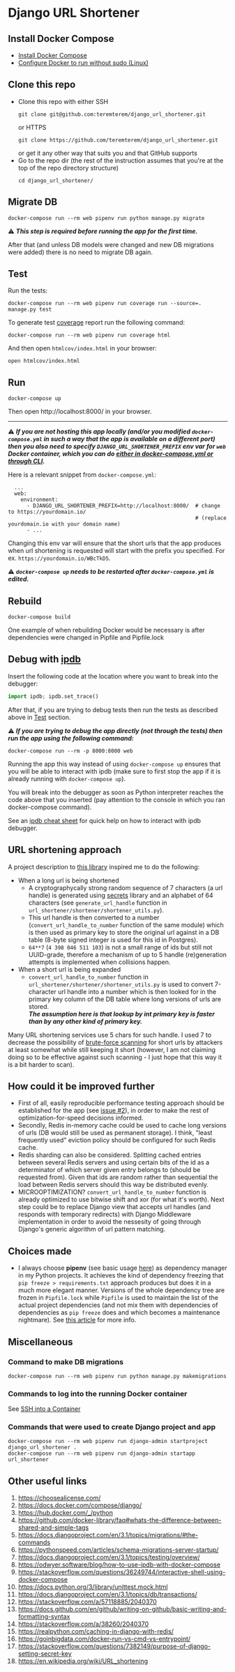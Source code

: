 # Django URL Shortener

## Install Docker Compose

- [Install Docker Compose](https://docs.docker.com/compose/install/)
- [Configure Docker to run without sudo (Linux)](
   https://docs.docker.com/engine/install/linux-postinstall/)

## Clone this repo
- Clone this repo with either SSH
   ```
   git clone git@github.com:teremterem/django_url_shortener.git
   ```
   or HTTPS
   ```
   git clone https://github.com/teremterem/django_url_shortener.git
   ```
   or get it any other way that suits you and that GitHub supports
- Go to the repo dir (the rest of the instruction assumes
   that you're at the top of the repo directory structure)
   ```
   cd django_url_shortener/
   ```

## Migrate DB

```
docker-compose run --rm web pipenv run python manage.py migrate
```
:warning: ***This step is required before running the app for the first time.***

After that (and unless DB models were changed and new DB migrations were added)
there is no need to migrate DB again.

## Test

Run the tests:
```
docker-compose run --rm web pipenv run coverage run --source=. manage.py test
```

To generate test [coverage](https://coverage.readthedocs.io/) report run the following command:
```
docker-compose run --rm web pipenv run coverage html
```
And then open `htmlcov/index.html` in your browser:
```
open htmlcov/index.html
```

## Run

```
docker-compose up
```
Then open http://localhost:8000/ in your browser.

---

:warning: ***If you are not hosting this app locally (and/or you modified `docker-compose.yml` in such a way that the
app is available on a different port) then you also need to specify `DJANGO_URL_SHORTENER_PREFIX` env var for `web`
Docker container, which you can do [either in docker-compose.yml or through CLI](
https://docs.docker.com/compose/environment-variables/).***

Here is a relevant snippet from `docker-compose.yml`:
```
  ...
  web:
    environment:
      - DJANGO_URL_SHORTENER_PREFIX=http://localhost:8000/  # change to https://yourdomain.io/
                                                            # (replace yourdomain.io with your domain name)
      - ...
```
Changing this env var will ensure that the short urls that the app produces when url shortening is requested will start
with the prefix you specified. For ex. `https://yourdomain.io/WBcTkD5`.

:warning: ***`docker-compose up` needs to be restarted after `docker-compose.yml` is edited.***

## Rebuild

```
docker-compose build
```
One example of when rebuilding Docker would be necessary is after dependencies were changed in Pipfile and Pipfile.lock

## Debug with [ipdb](https://github.com/gotcha/ipdb)

Insert the following code at the location where you want to break into the debugger:
```python
import ipdb; ipdb.set_trace()
```
After that, if you are trying to debug tests then run the tests as described above in [Test](#Test) section.

:warning: ***If you are trying to debug the app directly (not through the tests) then run the app using the following
command:***
```
docker-compose run --rm -p 8000:8000 web
```
Running the app this way instead of using ```docker-compose up``` ensures that you will be able to interact with ipdb
(make sure to first stop the app if it is already running with ```docker-compose up```).

You will break into the debugger as soon as Python interpreter reaches the code above that you inserted (pay attention
to the console in which you ran docker-compose command).

See an [ipdb cheat sheet](https://wangchuan.github.io/coding/2017/07/12/ipdb-cheat-sheet.html) for quick help on how to
interact with ipdb debugger.

## URL shortening approach

A project description to [this library](https://pypi.org/project/short_url/) inspired me to do the following:
- When a long url is being shortened
  - A cryptographycally strong random sequence of 7 characters (a url handle) is generated using [secrets](
    https://docs.python.org/3/library/secrets.html#recipes-and-best-practices) library and an alphabet of 64 characters
    (see `generate_url_handle` function in `url_shortener/shortener/shortener_utils.py`).
  - This url handle is then converted to a number (`convert_url_handle_to_number` function of the same module) which is
    then used as primary key to store the original url against in a DB table (8-byte signed integer is used for this id
    in Postgres).
  - `64**7` (`4 398 046 511 103`) is not a small range of ids but still not UUID-grade, therefore a mechanism of up to 5
    handle (re)generation attempts is implemented when collisions happen.
- When a short url is being expanded
  - `convert_url_handle_to_number` function in `url_shortener/shortener/shortener_utils.py` is used to convert
    7-character url handle into a number which is then looked for in the primary key column of the DB table where long
    versions of urls are stored.  
    ***The assumption here is that lookup by int primary key is faster than by any other kind of primary key.***

Many URL shortening services use 5 chars for such handle. I used 7 to decrease the possibility of
[brute-force scanning](
https://www.forbes.com/sites/ygrauer/2016/04/20/five-reasons-you-should-stop-shortening-urls/#478be5e13f69) for short
urls by attackers at least somewhat while still keeping it short (however, I am not claiming doing so to be effective
against such scanning - I just hope that this way it is a bit harder to scan).

## How could it be improved further

- First of all, easily reproducible performance testing approach should be established for the app (see [issue #2](
  https://github.com/teremterem/django_url_shortener/issues/2)), in order to make the rest of optimization-for-speed
  decisions informed.
- Secondly, Redis in-memory cache could be used to cache long versions of urls (DB would still be used as permanent
  storage). I think, "least frequently used" eviction policy should be configured for such Redis cache.
- Redis sharding can also be considered. Splitting cached entries between several Redis servers and using certain bits
  of the id as a determinator of which server given entry belongs to (should be requested from). Given that ids are
  random rather than sequential the load between Redis servers should this way be distributed evenly.
- MICROOPTIMIZATION? `convert_url_handle_to_number` function is already optimized to use bitwise shift and xor (for
  what it's worth). Next step could be to replace Django view that accepts url handles (and responds with temporary
  redirects) with Django Middleware implementation in order to avoid the nessesity of going through Django's generic
  algorithm of url pattern matching.

## Choices made

- I always choose **pipenv** (see basic usage [here](https://pipenv-fork.readthedocs.io/en/latest/basics.html)) as
  dependency manager in my Python projects. It achieves the kind of dependency freezing that
  `pip freeze > requirements.txt` approach produces but does it in a much more elegant manner. Versions of the whole
  dependency tree are frozen in `Pipfile.lock` while `Pipfile` is used to maintain the list of the actual project
  dependencies (and not mix them with dependencies of dependencies as `pip freeze` does and which becomes a
  maintenance nightmare). See [this article](https://realpython.com/pipenv-guide/) for more info.

## Miscellaneous

### Command to make DB migrations

```
docker-compose run --rm web pipenv run python manage.py makemigrations
```

### Commands to log into the running Docker container

See [SSH into a Container](
https://phase2.github.io/devtools/common-tasks/ssh-into-a-container/)

### Commands that were used to create Django project and app

```
docker-compose run --rm web pipenv run django-admin startproject django_url_shortener .
docker-compose run --rm web pipenv run django-admin startapp url_shortener
```

## Other useful links

1) https://choosealicense.com/
1) https://docs.docker.com/compose/django/
1) https://hub.docker.com/_/python
1) https://github.com/docker-library/faq#whats-the-difference-between-shared-and-simple-tags
1) https://docs.djangoproject.com/en/3.1/topics/migrations/#the-commands
1) https://pythonspeed.com/articles/schema-migrations-server-startup/
1) https://docs.djangoproject.com/en/3.1/topics/testing/overview/
1) https://odwyer.software/blog/how-to-use-ipdb-with-docker-compose
1) https://stackoverflow.com/questions/36249744/interactive-shell-using-docker-compose
1) https://docs.python.org/3/library/unittest.mock.html
1) https://docs.djangoproject.com/en/3.1/topics/db/transactions/
1) https://stackoverflow.com/a/57118885/2040370
1) https://docs.github.com/en/github/writing-on-github/basic-writing-and-formatting-syntax
1) https://stackoverflow.com/a/38260/2040370
1) https://realpython.com/caching-in-django-with-redis/
1) https://goinbigdata.com/docker-run-vs-cmd-vs-entrypoint/
1) https://stackoverflow.com/questions/7382149/purpose-of-django-setting-secret-key
1) https://en.wikipedia.org/wiki/URL_shortening
